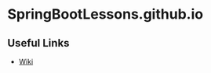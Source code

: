 # SpringBootLessons.github.io


## Useful Links
 * [Wiki](https://github.com/SpringBootLessons/SpringBootLessons.github.io/wiki)
